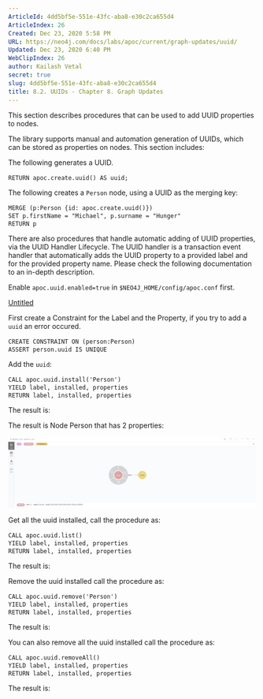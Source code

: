 ```yaml
---
ArticleId: 4dd5bf5e-551e-43fc-aba8-e30c2ca655d4
ArticleIndex: 26
Created: Dec 23, 2020 5:58 PM
URL: https://neo4j.com/docs/labs/apoc/current/graph-updates/uuid/
Updated: Dec 23, 2020 6:40 PM
WebClipIndex: 26
author: Kailash Vetal
secret: true
slug: 4dd5bf5e-551e-43fc-aba8-e30c2ca655d4
title: 8.2. UUIDs - Chapter 8. Graph Updates
---
```

This section describes procedures that can be used to add UUID properties to nodes.

The library supports manual and automation generation of UUIDs, which can be stored as properties on nodes. This section includes:

The following generates a UUID.

```
RETURN apoc.create.uuid() AS uuid;
```

The following creates a `Person` node, using a UUID as the merging key:

```
MERGE (p:Person {id: apoc.create.uuid()})
SET p.firstName = "Michael", p.surname = "Hunger"
RETURN p
```

There are also procedures that handle automatic adding of UUID properties, via the UUID Handler Lifecycle. The UUID handler is a transaction event handler that automatically adds the UUID property to a provided label and for the provided property name. Please check the following documentation to an in-depth description.

Enable `apoc.uuid.enabled=true` in `$NEO4J_HOME/config/apoc.conf` first.

[Untitled](26%20ae751de1fa22454fb0100d7a0ce4ea17/Untitled%20Database%20ea1e215952bd42af8fd6e32de61ba9a4.csv)

First create a Constraint for the Label and the Property, if you try to add a `uuid` an error occured.

```
CREATE CONSTRAINT ON (person:Person)
ASSERT person.uuid IS UNIQUE
```

Add the `uuid`:

```
CALL apoc.uuid.install('Person')
YIELD label, installed, properties
RETURN label, installed, properties
```

The result is:

The result is Node Person that has 2 properties:

![26%20ae751de1fa22454fb0100d7a0ce4ea17/apoc.uuid.result.png](26%20ae751de1fa22454fb0100d7a0ce4ea17/apoc.uuid.result.png)

Get all the uuid installed, call the procedure as:

```
CALL apoc.uuid.list()
YIELD label, installed, properties
RETURN label, installed, properties
```

The result is:

Remove the uuid installed call the procedure as:

```
CALL apoc.uuid.remove('Person')
YIELD label, installed, properties
RETURN label, installed, properties
```

The result is:

You can also remove all the uuid installed call the procedure as:

```
CALL apoc.uuid.removeAll()
YIELD label, installed, properties
RETURN label, installed, properties
```

The result is:

